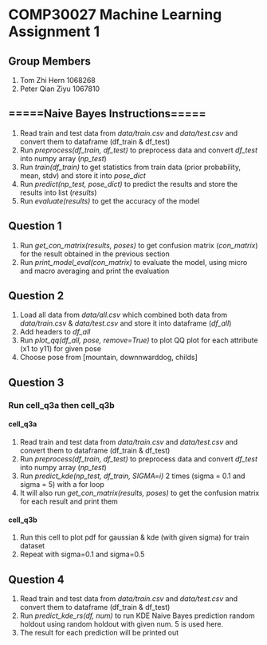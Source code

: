 # COMP30027 Machine Learning Assignment 1
## Group Members
1. Tom Zhi Hern 1068268
2. Peter Qian Ziyu 1067810
 
## =====Naive Bayes Instructions=====
1. Read train and test data from _data/train.csv_ and _data/test.csv_ and convert them to dataframe (df_train & df_test)
2. Run _preprocess(df_train, df_test)_ to preprocess data and convert _df_test_ into numpy array (_np_test_)
3. Run _train(df_train)_ to get statistics from train data (prior probability, mean, stdv) and store it into _pose_dict_
4. Run _predict(np_test, pose_dict)_ to predict the results and store the results into list (_results_)
5. Run _evaluate(results)_ to get the accuracy of the model

## Question 1
1. Run _get_con_matrix(results, poses)_ to get confusion matrix (_con_matrix_) for the result obtained in the previous section
2. Run _print_model_eval(con_matrix)_ to evaluate the model, using micro and macro averaging and print the evaluation

## Question 2
1. Load all data from _data/all.csv_ which combined both data from _data/train.csv_ & _data/test.csv_ and store it into dataframe (_df_all_)
2. Add headers to _df_all_
3. Run _plot_qq(df_all, pose, remove=True)_ to plot QQ plot for each attribute (x1 to y11) for given pose
4. Choose pose from [mountain, downnwarddog, childs]

## Question 3
### Run cell_q3a then cell_q3b
#### cell_q3a
1. Read train and test data from _data/train.csv_ and _data/test.csv_ and convert them to dataframe (df_train & df_test)
2. Run _preprocess(df_train, df_test)_ to preprocess data and convert _df_test_ into numpy array (_np_test_)
3. Run _predict_kde(np_test, df_train, SIGMA=i)_ 2 times (sigma = 0.1 and sigma = 5) with a for loop
4. It will also run _get_con_matrix(results, poses)_ to get the confusion matrix for each result and print them

#### cell_q3b
1. Run this cell to plot pdf for gaussian & kde (with given sigma) for train dataset
2. Repeat with sigma=0.1 and sigma=0.5

## Question 4
1. Read train and test data from _data/train.csv_ and _data/test.csv_ and convert them to dataframe (df_train & df_test)
2. Run _predict_kde_rs(df, num)_ to run KDE Naive Bayes prediction random holdout using random holdout with given num. 5 is used here.
3. The result for each prediction will be printed out
